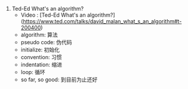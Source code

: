 1. Ted-Ed What's an algorithm?
   - Video : [Ted-Ed What's an algorithm?] (https://www.ted.com/talks/david_malan_what_s_an_algorithm#t-200400)
   - algorithm: 算法
   - pseudo code: 伪代码
   - initialize: 初始化
   - convention: 习惯
   - indentation: 缩进
   - loop: 循环
   - so far, so good: 到目前为止还好
